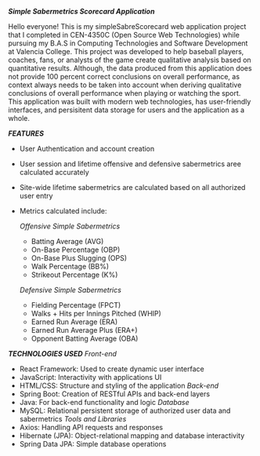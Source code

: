 ***Simple Sabermetrics Scorecard Application***

Hello everyone! This is my simpleSabreScorecard web application project that I completed in CEN-4350C (Open Source Web Technologies) 
while pursuing my B.A.S in Computing Technologies and Software Development at Valencia College. This project was developed to help 
baseball players, coaches, fans, or analysts of the game create qualitative analysis based on quantitative results. Although, the
data produced from this application does not provide 100 percent correct conclusions on overall performance, as context always needs
to be taken into account when deriving qualitative conclusions of overall performance when playing or watching the sport. This application
was built with modern web technologies, has user-friendly interfaces, and persisitent data storage for users and the application as a whole.

***FEATURES***
- User Authentication and account creation
- User session and lifetime offensive and defensive sabermetrics aree calculated accurately
- Site-wide lifetime sabermetrics are calculated based on all authorized user entry
- Metrics calculated include:

  *Offensive Simple Sabermetrics*
  
    - Batting Average (AVG)
    - On-Base Percentage (OBP)
    - On-Base Plus Slugging (OPS)
    - Walk Percentage (BB%)
    - Strikeout Percentage (K%)
 
  *Defensive Simple Sabermetrics*

    - Fielding Percentage (FPCT)
    - Walks + Hits per Innings Pitched (WHIP)
    - Earned Run Average (ERA)
    - Earned Run Average Plus (ERA+)
    - Opponent Batting Average (OBA)
 
***TECHNOLOGIES USED***
*Front-end*
  - React Framework: Used to create dynamic user interface
  - JavaScript: Interactivity with applications UI
  - HTML/CSS: Structure and styling of the application
*Back-end*
  - Spring Boot: Creation of RESTful APIs and back-end layers
  - Java: For back-end functionality and logic
*Database*
  - MySQL:  Relational persistent storage of authorized user data and sabermetrics
*Tools and Libraries*
  - Axios: Handling API requests and responses
  - Hibernate (JPA): Object-relational mapping and database interactivity
  - Spring Data JPA: Simple database operations
